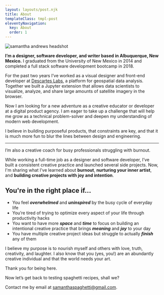 ```yaml
---
layout: layouts/post.njk
title: About
templateClass: tmpl-post
eleventyNavigation:
  key: About
  order: 1
---
```


<img class="curve" alt="samantha andrews headshot" src="https://samantha-andrews.s3.us-east-2.amazonaws.com/home/circle-headshot.png"/>

**I’m a designer, software developer, and writer based in Albuquerque, New Mexico.** I graduated from the University of New Mexico in 2014 and completed a full stack software development bootcamp in 2018.

For the past two years I’ve worked as a visual designer and front-end developer at [Descartes Labs](https://www.descarteslabs.com/), a platform for geospatial data analysis. Together we built a Jupyter extension that allows data scientists to visualize, analyze, and share large amounts of satellite imagery in the browser.

Now I am looking for a new adventure as a creative educator or developer at a digital product agency. I am eager to take up a challenge that will help me grow as a technical problem-solver and deepen my understanding of modern web development.

I believe in building purposeful products, that constraints are key, and that it is much more fun to blur the lines between design and engineering.

---

I’m also a creative coach for busy professionals struggling with burnout.

While working a full-time job as a designer and software developer, I’ve built a consistent creative practice and launched several side projects. Now, I'm sharing what I've learned about **burnout**, **nurturing your inner artist**, and **building creative projects with joy and intention**.

## You're in the right place if…

- You feel **_overwhelmed_** and **_uninspired_** by the busy cycle of everyday life
- You’re tired of trying to optimize every aspect of your life through productivity hacks
- You want to have more **_space_** and **_time_** to focus on building an intentional creative practice that brings **_meaning_** and **_joy_** to your day
- You have multiple creative project ideas but struggle to actually **_finish_** any of them

I believe my purpose is to nourish myself and others with love, truth, creativity, and laughter. I also know that you (yes, you!) are an abundantly creative individual and that the world needs your art.

Thank you for being here.

Now let’s get back to testing spaghetti recipes, shall we?

Contact me by email at [samanthaspaghetti@gmail.com](mailto:samanthaspaghetti@gmail.com).
